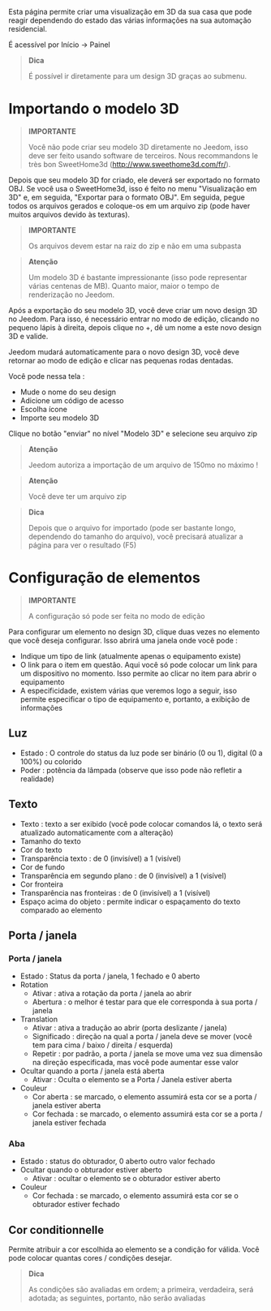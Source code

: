 Esta página permite criar uma visualização em 3D da sua casa que pode reagir dependendo do estado das várias informações na sua automação residencial.

É acessível por Início → Painel

> **Dica**
>
> É possível ir diretamente para um design 3D graças ao submenu.

# Importando o modelo 3D

> **IMPORTANTE**
>
> Você não pode criar seu modelo 3D diretamente no Jeedom, isso deve ser feito usando software de terceiros. Nous recommandons le très bon SweetHome3d (http://www.sweethome3d.com/fr/).

Depois que seu modelo 3D for criado, ele deverá ser exportado no formato OBJ. Se você usa o SweetHome3d, isso é feito no menu "Visualização em 3D" e, em seguida, "Exportar para o formato OBJ". Em seguida, pegue todos os arquivos gerados e coloque-os em um arquivo zip (pode haver muitos arquivos devido às texturas).

> **IMPORTANTE**
>
> Os arquivos devem estar na raiz do zip e não em uma subpasta

> **Atenção**
>
> Um modelo 3D é bastante impressionante (isso pode representar várias centenas de MB). Quanto maior, maior o tempo de renderização no Jeedom.

Após a exportação do seu modelo 3D, você deve criar um novo design 3D no Jeedom. Para isso, é necessário entrar no modo de edição, clicando no pequeno lápis à direita, depois clique no +, dê um nome a este novo design 3D e valide.

Jeedom mudará automaticamente para o novo design 3D, você deve retornar ao modo de edição e clicar nas pequenas rodas dentadas.

Você pode nessa tela :

- Mude o nome do seu design
- Adicione um código de acesso
- Escolha ícone
- Importe seu modelo 3D

Clique no botão "enviar" no nível "Modelo 3D" e selecione seu arquivo zip

> **Atenção**
>
> Jeedom autoriza a importação de um arquivo de 150mo no máximo !

> **Atenção**
>
> Você deve ter um arquivo zip

> **Dica**
>
> Depois que o arquivo for importado (pode ser bastante longo, dependendo do tamanho do arquivo), você precisará atualizar a página para ver o resultado (F5)


# Configuração de elementos

> **IMPORTANTE**
>
> A configuração só pode ser feita no modo de edição

Para configurar um elemento no design 3D, clique duas vezes no elemento que você deseja configurar. Isso abrirá uma janela onde você pode :

- Indique um tipo de link (atualmente apenas o equipamento existe)
- O link para o item em questão. Aqui você só pode colocar um link para um dispositivo no momento. Isso permite ao clicar no item para abrir o equipamento
- A especificidade, existem várias que veremos logo a seguir, isso permite especificar o tipo de equipamento e, portanto, a exibição de informações

## Luz

- Estado : O controle do status da luz pode ser binário (0 ou 1), digital (0 a 100%) ou colorido
- Poder : potência da lâmpada (observe que isso pode não refletir a realidade)

## Texto

- Texto : texto a ser exibido (você pode colocar comandos lá, o texto será atualizado automaticamente com a alteração)
- Tamanho do texto
- Cor do texto
- Transparência texto : de 0 (invisível) a 1 (visível)
- Cor de fundo
- Transparência em segundo plano : de 0 (invisível) a 1 (visível)
- Cor fronteira
- Transparência nas fronteiras : de 0 (invisível) a 1 (visível)
- Espaço acima do objeto : permite indicar o espaçamento do texto comparado ao elemento

## Porta / janela

### Porta / janela

- Estado : Status da porta / janela, 1 fechado e 0 aberto
- Rotation
	- Ativar : ativa a rotação da porta / janela ao abrir
	- Abertura : o melhor é testar para que ele corresponda à sua porta / janela
- Translation
	- Ativar : ativa a tradução ao abrir (porta deslizante / janela)
	- Significado : direção na qual a porta / janela deve se mover (você tem para cima / baixo / direita / esquerda)
	- Repetir : por padrão, a porta / janela se move uma vez sua dimensão na direção especificada, mas você pode aumentar esse valor
- Ocultar quando a porta / janela está aberta
	- Ativar : Oculta o elemento se a Porta / Janela estiver aberta
- Couleur
	- Cor aberta : se marcado, o elemento assumirá esta cor se a porta / janela estiver aberta
	- Cor fechada : se marcado, o elemento assumirá esta cor se a porta / janela estiver fechada

### Aba

- Estado : status do obturador, 0 aberto outro valor fechado
- Ocultar quando o obturador estiver aberto
	- Ativar : ocultar o elemento se o obturador estiver aberto
- Couleur
	- Cor fechada : se marcado, o elemento assumirá esta cor se o obturador estiver fechado

## Cor conditionnelle

Permite atribuir a cor escolhida ao elemento se a condição for válida. Você pode colocar quantas cores / condições desejar.

> **Dica**
>
> As condições são avaliadas em ordem; a primeira, verdadeira, será adotada; as seguintes, portanto, não serão avaliadas

